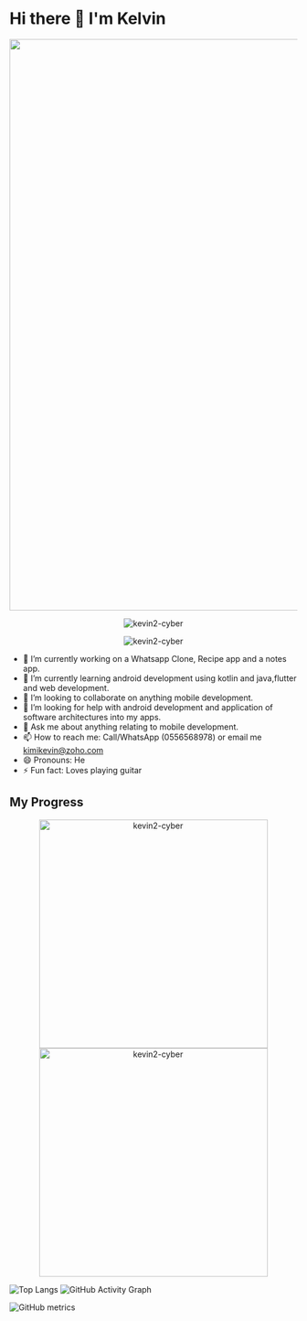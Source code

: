 # Hi there 👋 I'm Kelvin

<!--
**kevin2-cyber/kevin2-cyber** is a ✨ _special_ ✨ repository because its `README.md` (this file) appears on your GitHub profile.

Here are some ideas to get you started:
-->
<img width=1000 src="https://github-profile-trophy.vercel.app/?username=kevin2-cyber&column=7&theme=gruvbox&no-frame=true"/>


<p align="center"> <img src="https://komarev.com/ghpvc/?username=kevin2-cyber&label=Profile%20views&color=e91e63&style=flat" alt="kevin2-cyber" /> </p>
<p align="center"> <img src="https://img.shields.io/github/followers/kevin2-cyber?style=social" alt="kevin2-cyber" /> </p>

- 🔭 I’m currently working on a Whatsapp Clone, Recipe app and a notes app.
- 🌱 I’m currently learning android development using kotlin and java,flutter and web development.
- 👯 I’m looking to collaborate on anything mobile development.
- 🤔 I’m looking for help with android development and application of software architectures into my apps.
- 💬 Ask me about anything relating to mobile development.
- 📫 How to reach me: Call/WhatsApp (0556568978) or email me kimikevin@zoho.com
- 😄 Pronouns: He
- ⚡ Fun fact: Loves playing guitar
## My Progress
<p align="center">
  <img width="400em" src="https://github-readme-stats.vercel.app/api?username=kevin2-cyber&show_icons=true&locale=en&theme=radical"                alt="kevin2-cyber"/>
  <img width="400em" src="https://github-readme-streak-stats.herokuapp.com/?user=kevin2-cyber&theme=radical" alt="kevin2-cyber" />
</p>

![Top Langs](https://github-readme-stats.vercel.app/api/top-langs/?username=kevin2-cyber&layout=compact&langs_count=10&theme=github_dark&hide_border=true&count-private=true)
![GitHub Activity Graph](https://activity-graph.herokuapp.com/graph?username=kevin2-cyber&theme=dracula)


![GitHub metrics](https://metrics.lecoq.io/kevin2-cyber)
<!--[](./profile-3d-contrib/profile-night-green.svg)-->
